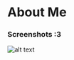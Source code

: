 # About Me

### Screenshots :3

![alt text](https://raw.githubusercontent.com/Kadantte/About/master/Screenshots/me.kadantte.ga.png "1")
